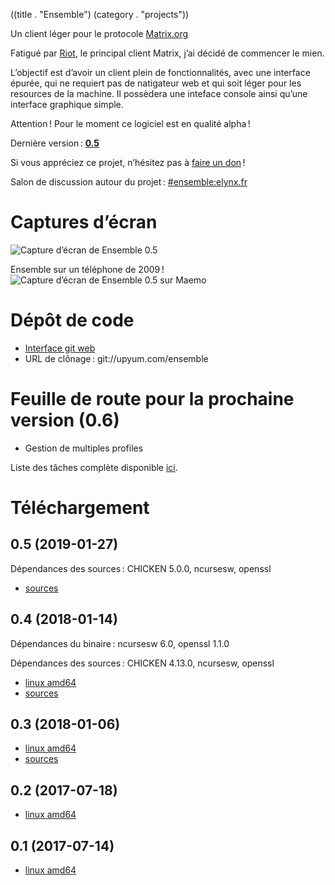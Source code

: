 ((title . "Ensemble")
 (category . "projects"))

Un client léger pour le protocole [Matrix.org](https://matrix.org/)

Fatigué par [Riot](https://riot.im/), le principal client Matrix, j’ai décidé de commencer le mien.

L’objectif est d’avoir un client plein de fonctionnalités, avec une interface épurée, qui ne requiert pas de natigateur web et qui soit léger pour les resources de la machine. Il possèdera une inteface console ainsi qu’une interface graphique simple.

Attention ! Pour le moment ce logiciel est en qualité alpha !

Dernière version : **[0.5](#tlchargement)**

Si vous appréciez ce projet, n’hésitez pas à [faire un don](../donate.xhtml) !

Salon de discussion autour du projet : [#ensemble:elynx.fr](https://matrix.to/#/#ensemble:elynx.fr)

# Captures d’écran

![Capture d’écran de Ensemble 0.5](/projects/ensemble/screenshots/ensemble-0.5.png)

Ensemble sur un téléphone de 2009 !
![Capture d’écran de Ensemble 0.5 sur Maemo](/projects/ensemble/screenshots/ensemble-0.5-n900.png)

# Dépôt de code

- [Interface git web](https://www.upyum.com/cgit.cgi/ensemble/)
- URL de clônage : git://upyum.com/ensemble

# Feuille de route pour la prochaine version (0.6)

- Gestion de multiples profiles

Liste des tâches complète disponible [ici](/cgit.cgi/ensemble/tree/README.md).

# Téléchargement

## 0.5 (2019-01-27)

Dépendances des sources : CHICKEN 5.0.0, ncursesw, openssl

- [sources](/projects/ensemble/releases/ensemble-0.5-src.tgz)

## 0.4 (2018-01-14)

Dépendances du binaire : ncursesw 6.0, openssl 1.1.0

Dépendances des sources : CHICKEN 4.13.0, ncursesw, openssl

- [linux amd64](/projects/ensemble/releases/ensemble-0.4-linux-amd64.tgz)
- [sources](/projects/ensemble/releases/ensemble-0.4-src.tgz)

## 0.3 (2018-01-06)

- [linux amd64](/projects/ensemble/releases/ensemble-0.3-linux-amd64.tgz)
- [sources](/projects/ensemble/releases/ensemble-0.3-src.tgz)

## 0.2 (2017-07-18)

- [linux amd64](/projects/ensemble/releases/ensemble-0.2-linux-amd64.tgz)

## 0.1 (2017-07-14)

- [linux amd64](/projects/ensemble/releases/matrix-client-0.1-linux-amd64.tgz)
